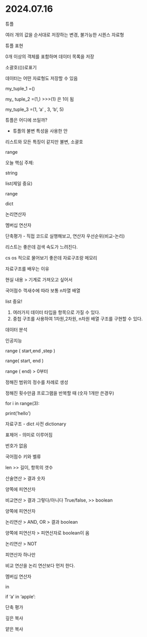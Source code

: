 # 2024.07.16

튜플

여러 개의 값을 순서대로 저장하는 변경, 불가능한 시퀀스 자료형

튜플 표현

0개 이상의 객체를 표함하며 데이터 목록을 저장

소괄호(())로표기

데이터는 어떤 자료형도 저장할 수 있음

my_tuple_1 =()

my_ tuple_2 =(1,) >>>(1) 은 1이 됨

my_tuple_3 =(1, ’a’ , 3, ’b’, 5)

튜플은 어디에 쓰일까?

- 튜플의 불변 특성을 사용한 안

리스트와 모든 특징이 같지만 불변, 소괄호

range 

오늘 핵심 주제:

string

list(제일 중요)

range

dict

논리연산자

멤버십 연산자

단축평가 - 직접 코드로 실행해보고, 연산자 우선순위(비교-논리)

리스트는 좋은데 검색 속도가 느려진다.

cs os 적으로 물어보기 좋은데 자료구조랑 메모리

자료구조를 배우는 이유

현실 내용 > 기계로 가져오고 싶어서

국어점수  꺽새수에 따라 보통 n차열 배열

list 중요!

1. 여러가지 데이터 타입을 항목으로 가질 수 있다.
2. 중첩 구조를 사용하여 1차원,2차원, n차원 배열 구조를 구현할 수 있다.

데이터 분석 

인공지능

range ( start,end ,step )

range( start, end )

range ( end) > 0부터 

정해진 범위의 정수를 차례로 생성 

정해진 횟수만큼 프로그램을 반복할 때 (숫자 1개만 쓴경우)

for i in range(3):

print(’hello’)

자료구조 - dict 사전 dictionary

표제어 - 의미로 이루어짐

번호가 없음  

국어점수 키와 벨류

len >> 길이, 항목의 갯수

산술연산 > 결과 숫자

양쪽에 피연산자

비교연산  > 결과 그렇다/아니다 True/false, >> boolean

양쪽에 피연산자

논리연산 > AND, OR > 결과 boolean

양쪽에 피연산자 > 피연산자로 boolean이 옴

논리연산 > NOT

피연산자 하나만

비교 연산을 논리 연산보다 먼저 한다.

멤버십 연산자

in

if ‘a’ in ‘apple’:

단축 평가

깊은 복사

얕은 복사